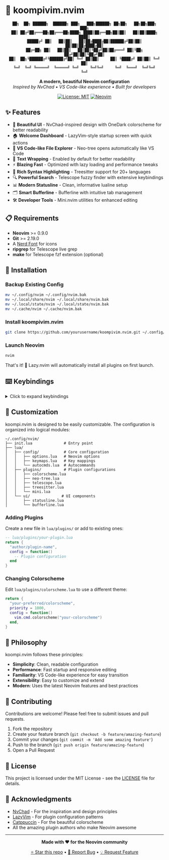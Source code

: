 # 🚀 koompivim.nvim

<div align="center">

```
██╗  ██╗ ██████╗  ██████╗ ███╗   ███╗██████╗ ██╗██╗   ██╗██╗███╗   ███╗
██║ ██╔╝██╔═══██╗██╔═══██╗████╗ ████║██╔══██╗██║██║   ██║██║████╗ ████║
█████╔╝ ██║   ██║██║   ██║██╔████╔██║██████╔╝██║██║   ██║██║██╔████╔██║
██╔═██╗ ██║   ██║██║   ██║██║╚██╔╝██║██╔═══╝ ██║╚██╗ ██╔╝██║██║╚██╔╝██║
██║  ██╗╚██████╔╝╚██████╔╝██║ ╚═╝ ██║██║     ██║ ╚████╔╝ ██║██║ ╚═╝ ██║
╚═╝  ╚═╝ ╚═════╝  ╚═════╝ ╚═╝     ╚═╝╚═╝     ╚═╝  ╚═══╝  ╚═╝╚═╝     ╚═╝
```

**A modern, beautiful Neovim configuration**  
*Inspired by NvChad • VS Code-like experience • Built for developers*

[![License: MIT](https://img.shields.io/badge/License-MIT-blue.svg)](https://opensource.org/licenses/MIT)
[![Neovim](https://img.shields.io/badge/Neovim-0.9+-green.svg)](https://neovim.io)

</div>

## ✨ Features

- 🎨 **Beautiful UI** - NvChad-inspired design with OneDark colorscheme for better readability
- 🏠 **Welcome Dashboard** - LazyVim-style startup screen with quick actions
- 📁 **VS Code-like File Explorer** - Neo-tree opens automatically like VS Code
- 🔄 **Text Wrapping** - Enabled by default for better readability
- ⚡ **Blazing Fast** - Optimized with lazy loading and performance tweaks
- 🌈 **Rich Syntax Highlighting** - Treesitter support for 20+ languages
- 🔍 **Powerful Search** - Telescope fuzzy finder with extensive keybindings
- 📊 **Modern Statusline** - Clean, informative lualine setup
- 🗂️ **Smart Bufferline** - Bufferline with intuitive tab management
- 🛠️ **Developer Tools** - Mini.nvim utilities for enhanced editing

## 📋 Requirements

- **Neovim** >= 0.9.0
- **Git** >= 2.19.0
- A [Nerd Font](https://www.nerdfonts.com/) for icons
- **ripgrep** for Telescope live grep
- **make** for Telescope fzf extension (optional)

## 🚀 Installation

### Backup Existing Config

```bash
mv ~/.config/nvim ~/.config/nvim.bak
mv ~/.local/share/nvim ~/.local/share/nvim.bak
mv ~/.local/state/nvim ~/.local/state/nvim.bak
mv ~/.cache/nvim ~/.cache/nvim.bak
```

### Install koompivim.nvim

```bash
git clone https://github.com/yourusername/koompivim.nvim.git ~/.config/nvim
```

### Launch Neovim

```bash
nvim
```

That's it! 🎉 Lazy.nvim will automatically install all plugins on first launch.

## ⌨️ Keybindings

<details>
<summary>Click to expand keybindings</summary>

### Dashboard (Welcome Screen)
| Key | Action |
|-----|--------|
| `f` | Find File |
|
| `r` | Recent Files |
| `g` | Find Text |
| `c` | Config |
| `l` | Lazy Plugin Manager |
| `q` | Quit |

### General
| Key | Action |
|-----|--------|
| `<Space>` | Leader key |
| `jk` | Exit insert mode |
| `<Esc>` | Clear search highlights |
| `<C-s>` | Save file |

### File Explorer (Neo-tree)
| Key | Action |
|-----|--------|
| `<C-n>` | Toggle file explorer |
| `<leader>e` | Focus file explorer |

### Navigation
| Key | Action |
|-----|--------|
| `<C-h/j/k/l>` | Navigate windows |
| `<S-h/l>` | Previous/Next buffer |
| `[b` / `]b` | Previous/Next buffer |

### Fuzzy Finding (Telescope)
| Key | Action |
|-----|--------|
| `<leader>ff` | Find files |
| `<leader>fw` | Live grep |
| `<leader>fb` | Find buffers |
| `<leader>fh` | Help tags |
| `<leader>fo` | Old files |
| `<C-p>` | Find files (VS Code style) |

### LSP (when available)
| Key | Action |
|-----|--------|
| `gd` | Go to definition |
| `gr` | Go to references |
| `K` | Hover documentation |
| `<leader>ca` | Code actions |
| `<leader>ra` | Rename symbol |
| `[d` / `]d` | Previous/Next diagnostic |

### Editing
| Key | Action |
|-----|--------|
| `gcc` | Toggle line comment |
| `gsa` | Add surrounding |
| `gsd` | Delete surrounding |
| `gsr` | Replace surrounding |
| `<A-j/k>` | Move lines up/down |

</details>

## 🎨 Customization

koompi.nvim is designed to be easily customizable. The configuration is organized into logical modules:

```
~/.config/nvim/
├── init.lua              # Entry point
├── lua/
│   ├── config/           # Core configuration
│   │   ├── options.lua   # Neovim options
│   │   ├── keymaps.lua   # Key mappings
│   │   └── autocmds.lua  # Autocommands
│   ├── plugins/          # Plugin configurations
│   │   ├── colorscheme.lua
│   │   ├── neo-tree.lua
│   │   ├── telescope.lua
│   │   ├── treesitter.lua
│   │   └── mini.lua
│   └── ui/              # UI components
│       ├── statusline.lua
│       └── bufferline.lua
```

### Adding Plugins

Create a new file in `lua/plugins/` or add to existing ones:

```lua
-- lua/plugins/your-plugin.lua
return {
  "author/plugin-name",
  config = function()
    -- Plugin configuration
  end
}
```

### Changing Colorscheme

Edit `lua/plugins/colorscheme.lua` to use a different theme:

```lua
return {
  "your-preferred/colorscheme",
  priority = 1000,
  config = function()
    vim.cmd.colorscheme("your-colorscheme")
  end,
}
```

## 🌟 Philosophy

koompi.nvim follows these principles:

- **Simplicity**: Clean, readable configuration
- **Performance**: Fast startup and responsive editing
- **Familiarity**: VS Code-like experience for easy transition
- **Extensibility**: Easy to customize and extend
- **Modern**: Uses the latest Neovim features and best practices

## 🤝 Contributing

Contributions are welcome! Please feel free to submit issues and pull requests.

1. Fork the repository
2. Create your feature branch (`git checkout -b feature/amazing-feature`)
3. Commit your changes (`git commit -m 'Add some amazing feature'`)
4. Push to the branch (`git push origin feature/amazing-feature`)
5. Open a Pull Request

## 📝 License

This project is licensed under the MIT License - see the [LICENSE](LICENSE) file for details.

## 🙏 Acknowledgments

- [NvChad](https://nvchad.com/) - For the inspiration and design principles
- [LazyVim](https://lazyvim.org/) - For plugin configuration patterns
- [Catppuccin](https://catppuccin.com/) - For the beautiful colorscheme
- All the amazing plugin authors who make Neovim awesome

---

<div align="center">

**Made with ❤️ for the Neovim community**

[⭐ Star this repo](https://github.com/yourusername/koompi.nvim) • [🐛 Report Bug](https://github.com/yourusername/koompi.nvim/issues) • [💡 Request Feature](https://github.com/yourusername/koompi.nvim/issues)

</div>
